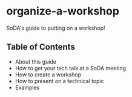 # organize-a-workshop
SoDA's guide to putting on a workshop!

## Table of Contents

* About this guide
* How to get your tech talk at a SoDA meeting
* How to create a workshop
* How to present on a technical topic
* Examples 


